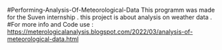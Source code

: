 #Performing-Analysis-Of-Meteorological-Data
This programm was made for the Suven internship .
this project is about analysis on weather data .
#For more info and Code use : https://meterologicalanalysis.blogspot.com/2022/03/analysis-of-meteorological-data.html
